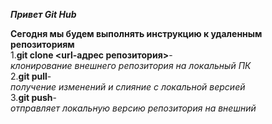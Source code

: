 ***Привет Git Hub***   

**Сегодня мы будем выполнять инструкцию к удаленным репозиториям**    
1.**git clone <url-адрес репозитория>**-  
*клонирование внешнего репозитория на локальный ПК*  
2.**git pull**-  
*получение изменений и слияние с локальной версией*  
3.**git push**-  
*отправляет локальную версию репозитория на внешний*

